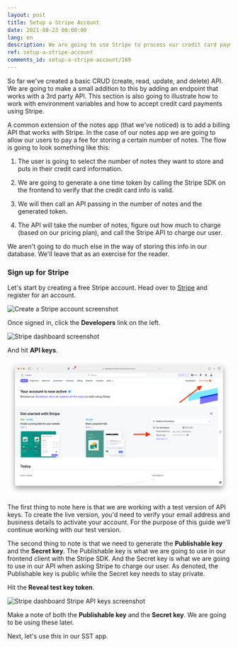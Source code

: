 ```yaml
---
layout: post
title: Setup a Stripe Account
date: 2021-08-23 00:00:00
lang: en
description: We are going to use Stripe to process our credit card payments. To do this let's first create a free Stripe account.
ref: setup-a-stripe-account
comments_id: setup-a-stripe-account/169
---
```



So far we've created a basic CRUD (create, read, update, and delete) API. We are going to make a small addition to this by adding an endpoint that works with a 3rd party API. This section is also going to illustrate how to work with environment variables and how to accept credit card payments using Stripe.

A common extension of the notes app (that we've noticed) is to add a billing API that works with Stripe. In the case of our notes app we are going to allow our users to pay a fee for storing a certain number of notes. The flow is going to look something like this:

1. The user is going to select the number of notes they want to store and puts in their credit card information.

2. We are going to generate a one time token by calling the Stripe SDK on the frontend to verify that the credit card info is valid.

3. We will then call an API passing in the number of notes and the generated token.

4. The API will take the number of notes, figure out how much to charge (based on our pricing plan), and call the Stripe API to charge our user.

We aren't going to do much else in the way of storing this info in our database. We'll leave that as an exercise for the reader.

### Sign up for Stripe

Let's start by creating a free Stripe account. Head over to [Stripe](https://dashboard.stripe.com/register) and register for an account.

![Create a Stripe account screenshot](/assets/part2/create-a-stripe-account.png)

Once signed in, click the **Developers** link on the left.

![Stripe dashboard screenshot](/assets/part2/stripe-dashboard.png)

And hit **API keys**.

![Developer section in Stripe dashboard screenshot](/assets/part2/developer-section-in-stripe-dashboard.png)

The first thing to note here is that we are working with a test version of API keys. To create the live version, you'd need to verify your email address and business details to activate your account. For the purpose of this guide we'll continue working with our test version.

The second thing to note is that we need to generate the **Publishable key** and the **Secret key**. The Publishable key is what we are going to use in our frontend client with the Stripe SDK. And the Secret key is what we are going to use in our API when asking Stripe to charge our user. As denoted, the Publishable key is public while the Secret key needs to stay private.

Hit the **Reveal test key token**.

![Stripe dashboard Stripe API keys screenshot](/assets/part2/stripe-dashboard-stripe-api-keys.png)

Make a note of both the **Publishable key** and the **Secret key**. We are going to be using these later.

Next, let's use this in our SST app.
